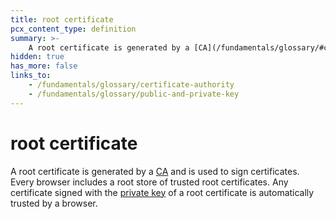 ```yaml
---
title: root certificate
pcx_content_type: definition
summary: >-
    A root certificate is generated by a [CA](/fundamentals/glossary/#certificate-authority) and is used to sign certificates. Every browser includes a root store of trusted root certificates. Any certificate signed with the [private key](/fundamentals/glossary/#public-and-private-key) of a root certificate is automatically trusted by a browser.
hidden: true
has_more: false
links_to:
    - /fundamentals/glossary/certificate-authority
    - /fundamentals/glossary/public-and-private-key
---
```


# root certificate

A root certificate is generated by a [CA](/fundamentals/glossary/#certificate-authority) and is used to sign certificates. Every browser includes a root store of trusted root certificates. Any certificate signed with the [private key](/fundamentals/glossary/#public-and-private-key) of a root certificate is automatically trusted by a browser.
